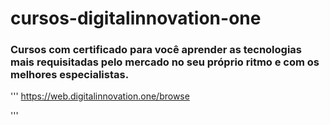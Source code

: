 # cursos-digitalinnovation-one
### Cursos com certificado para você aprender as tecnologias mais requisitadas pelo mercado no seu próprio ritmo e com os melhores especialistas.

'''
https://web.digitalinnovation.one/browse

'''

